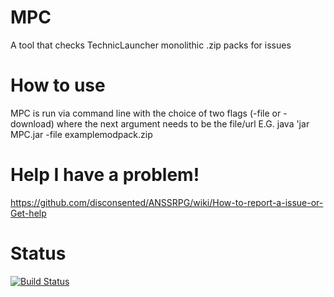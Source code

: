 # MPC
A tool that checks TechnicLauncher monolithic .zip packs for issues

# How to use
MPC is run via command line with the choice of two flags (-file or -download) where the next argument needs to be the file/url
E.G. java 'jar MPC.jar -file examplemodpack.zip

# Help I have a problem!
https://github.com/disconsented/ANSSRPG/wiki/How-to-report-a-issue-or-Get-help

# Status
[![Build Status](https://travis-ci.org/disconsented/MPC.svg?branch=master)](https://travis-ci.org/disconsented/MPC)